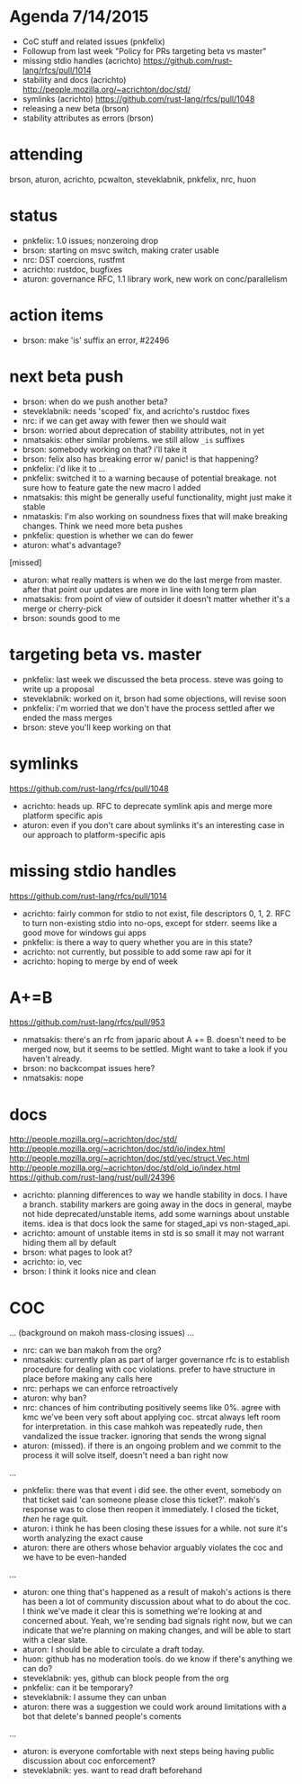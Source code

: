 # Agenda 7/14/2015

- CoC stuff and related issues (pnkfelix)
- Followup from last week "Policy for PRs targeting beta vs master"
- missing stdio handles (acrichto) https://github.com/rust-lang/rfcs/pull/1014
- stability and docs (acrichto) http://people.mozilla.org/~acrichton/doc/std/
- symlinks (acrichto) https://github.com/rust-lang/rfcs/pull/1048
- releasing a new beta (brson)
- stability attributes as errors (brson)

# attending

brson, aturon, acrichto, pcwalton, steveklabnik, pnkfelix, nrc, huon

# status

- pnkfelix: 1.0 issues; nonzeroing drop
- brson: starting on msvc switch, making crater usable
- nrc: DST coercions, rustfmt
- acrichto: rustdoc, bugfixes
- aturon: governance RFC, 1.1 library work, new work on conc/parallelism

# action items

- brson: make 'is' suffix an error, #22496

# next beta push

- brson: when do we push another beta?
- steveklabnik: needs 'scoped' fix, and acrichto's rustdoc fixes
- nrc: if we can get away with fewer then we should wait
- brson: worried about deprecation of stability attributes, not in yet
- nmatsakis: other similar problems. we still allow `_is` suffixes
- brson: somebody working on that? i'll take it
- brson: felix also has breaking error w/ panic! is that happening?
- pnkfelix: i'd like it to
...
- pnkfelix: switched it to a warning because of potential breakage. not sure how to feature gate the new macro I added
- nmatsakis: this might be generally useful functionality, might just make it stable
- nmataskis: I'm also working on soundness fixes that will make breaking changes. Think we need more beta pushes
- pnkfelix: question is whether we can do fewer
- aturon: what's advantage?

[missed]

- aturon: what really matters is when we do the last merge from master. after that point our updates are more in line with long term plan
- nmatsakis: from point of view of outsider it doesn't matter whether it's a merge or cherry-pick
- brson: sounds good to me

# targeting beta vs. master

- pnkfelix: last week we discussed the beta process. steve was going to write up a proposal
- steveklabnik: worked on it, brson had some objections, will revise soon
- pnkfelix: i'm worried that we don't have the process settled after we ended the mass merges
- brson: steve you'll keep working on that

# symlinks

https://github.com/rust-lang/rfcs/pull/1048

- acrichto: heads up. RFC to deprecate symlink apis and merge more platform specific apis
- aturon: even if you don't care about symlinks it's an interesting case in our approach to platform-specific apis

# missing stdio handles

https://github.com/rust-lang/rfcs/pull/1014

- acrichto: fairly common for stdio to not exist, file descriptors 0, 1, 2. RFC to turn non-existing stdio into no-ops, except for stderr. seems like a good move for windows gui apps
- pnkfelix: is there a way to query whether you are in this state?
- acrichto: not currently, but possible to add some raw api for it
- acrichto: hoping to merge by end of week

# A+=B

https://github.com/rust-lang/rfcs/pull/953

- nmatsakis: there's an rfc from japaric about A += B. doesn't need to be merged now, but it seems to be settled. Might want to take a look if you haven't already.
- brson: no backcompat issues here?
- nmatsakis: nope

# docs

http://people.mozilla.org/~acrichton/doc/std/
http://people.mozilla.org/~acrichton/doc/std/io/index.html
http://people.mozilla.org/~acrichton/doc/std/vec/struct.Vec.html
http://people.mozilla.org/~acrichton/doc/std/old_io/index.html
https://github.com/rust-lang/rust/pull/24396

- acrichto: planning differences to way we handle stability in docs. I have a branch. stability markers are going away in the docs in general, maybe not hide deprecated/unstable items, add some warnings about unstable items. idea is that docs look the same for staged_api vs non-staged_api.
- acrichto: amount of unstable items in std is so small it may not warrant hiding them all by default
- brson: what pages to look at?
- acrichto: io, vec
- brson: I think it looks nice and clean

# COC

... (background on makoh mass-closing issues) ...

- nrc: can we ban makoh from the org?
- nmatsakis: currently plan as part of larger governance rfc is to establish procedure for dealing with coc violations. prefer to have structure in place before making any calls here
- nrc: perhaps we can enforce retroactively
- aturon: why ban?
- nrc: chances of him contributing positively seems like 0%. agree with kmc we've been very soft about applying coc. strcat always left room for interpretation. in this case mahkoh was repeatedly rude, then vandalized the issue tracker. ignoring that sends the wrong signal
- aturon: (missed). if there is an ongoing problem and we commit to the process it will solve itself, doesn't need a ban right now

...

- pnkfelix: there was that event i did see. the other event, somebody on that ticket said 'can someone please close this ticket?'. makoh's response was to close then reopen it immediately. I closed the ticket, *then* he rage quit.
- aturon: i think he has been closing these issues for a while. not sure it's worth analyzing the exact cause
-  aturon: there are others whose behavior arguably violates the coc and we have to be even-handed

...

- aturon: one thing that's happened as a result of makoh's actions is there has been a lot of community discussion about what to do about the coc. I think we've made it clear this is something we're looking at and concerned about. Yeah, we're sending bad signals right now, but we can indicate that we're planning on making changes, and will be able to start with a clear slate.
- aturon: I should be able to circulate a draft today.
- huon: github has no moderation tools. do we know if there's anything we can do?
- steveklabnik: yes, github can block people from the org
- pnkfelix: can it be temporary?
- steveklabnik: I assume they can unban
- aturon: there was a suggestion we could work around limitations with a bot that delete's banned people's coments

...

- aturon: is everyone comfortable with next steps being having public discussion about coc enforcement?
- steveklabnik: yes. want to read draft beforehand

